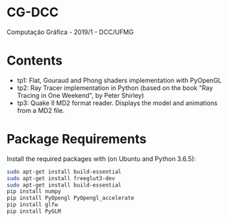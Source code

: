 # CG-DCC
Computação Gráfica - 2019/1 - DCC/UFMG
# Contents
  - tp1: Flat, Gouraud and Phong shaders implementation with PyOpenGL
  - tp2: Ray Tracer implementation in Python (based on the book "Ray Tracing in One Weekend", by Peter Shirley)
  - tp3: Quake II MD2 format reader. Displays the model and animations from a MD2 file.
# Package Requirements
Install the required packages with (on Ubuntu and Python 3.6.5):
```bash
sudo apt-get install build-essential
sudo apt-get install freeglut3-dev
sudo apt-get install build-essential
pip install numpy
pip install PyOpengl PyOpengl_accelerate
pip install glfw
pip install PyGLM
```